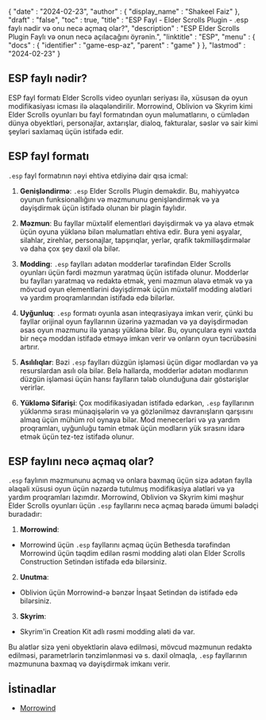 {
  "date" : "2024-02-23",
  "author" : {
    "display_name" : "Shakeel Faiz"
},
  "draft" : "false",
  "toc" : true,
  "title" : "ESP Fayl - Elder Scrolls Plugin - .esp faylı nədir və onu necə açmaq olar?",
  "description" : "ESP Elder Scrolls Plugin Faylı və onun necə açılacağını öyrənin.",
  "linktitle" : "ESP",
  "menu" : {
    "docs" : {
      "identifier" : "game-esp-az",
      "parent" : "game"
}
},
  "lastmod" : "2024-02-23"
}

## ESP faylı nədir?

ESP fayl formatı Elder Scrolls video oyunları seriyası ilə, xüsusən də oyun modifikasiyası icması ilə əlaqələndirilir. Morrowind, Oblivion və Skyrim kimi Elder Scrolls oyunları bu fayl formatından oyun məlumatlarını, o cümlədən dünya obyektləri, personajlar, axtarışlar, dialoq, fakturalar, səslər və sair kimi şeyləri saxlamaq üçün istifadə edir.

## ESP fayl formatı

`.esp` fayl formatının nəyi ehtiva etdiyinə dair qısa icmal:

1.  **Genişləndirmə**: `.esp` Elder Scrolls Plugin deməkdir. Bu, mahiyyətcə oyunun funksionallığını və məzmununu genişləndirmək və ya dəyişdirmək üçün istifadə olunan bir plagin faylıdır.
    
2.  **Məzmun**: Bu fayllar müxtəlif elementləri dəyişdirmək və ya əlavə etmək üçün oyuna yüklənə bilən məlumatları ehtiva edir. Bura yeni əşyalar, silahlar, zirehlər, personajlar, tapşırıqlar, yerlər, qrafik təkmilləşdirmələr və daha çox şey daxil ola bilər.
    
3.  **Modding**: `.esp` faylları adətən modderlər tərəfindən Elder Scrolls oyunları üçün fərdi məzmun yaratmaq üçün istifadə olunur. Modderlər bu faylları yaratmaq və redaktə etmək, yeni məzmun əlavə etmək və ya mövcud oyun elementlərini dəyişdirmək üçün müxtəlif modding alətləri və yardım proqramlarından istifadə edə bilərlər.
    
4.  **Uyğunluq**: `.esp` formatı oyunla asan inteqrasiyaya imkan verir, çünki bu fayllar orijinal oyun fayllarının üzərinə yazmadan və ya dəyişdirmədən əsas oyun məzmunu ilə yanaşı yüklənə bilər. Bu, oyunçulara eyni vaxtda bir neçə moddan istifadə etməyə imkan verir və onların oyun təcrübəsini artırır.
    
5.  **Asılılıqlar**: Bəzi `.esp` faylları düzgün işləməsi üçün digər modlardan və ya resurslardan asılı ola bilər. Belə hallarda, modderlər adətən modlarının düzgün işləməsi üçün hansı faylların tələb olunduğuna dair göstərişlər verirlər.
    
6.  **Yükləmə Sifarişi**: Çox modifikasiyadan istifadə edərkən, `.esp` fayllarının yüklənmə sırası münaqişələrin və ya gözlənilməz davranışların qarşısını almaq üçün mühüm rol oynaya bilər. Mod menecerləri və ya yardım proqramları, uyğunluğu təmin etmək üçün modların yük sırasını idarə etmək üçün tez-tez istifadə olunur.

## ESP faylını necə açmaq olar?

`.esp` faylının məzmununu açmaq və onlara baxmaq üçün sizə adətən faylla əlaqəli xüsusi oyun üçün nəzərdə tutulmuş modifikasiya alətləri və ya yardım proqramları lazımdır. Morrowind, Oblivion və Skyrim kimi məşhur Elder Scrolls oyunları üçün `.esp` fayllarını necə açmaq barədə ümumi bələdçi buradadır:

1.  **Morrowind**:
    
- Morrowind üçün `.esp` fayllarını açmaq üçün Bethesda tərəfindən Morrowind üçün təqdim edilən rəsmi modding aləti olan Elder Scrolls Construction Setindən istifadə edə bilərsiniz.
2.  **Unutma**:
    
- Oblivion üçün Morrowind-ə bənzər İnşaat Setindən də istifadə edə bilərsiniz.
3.  **Skyrim**:
    
- Skyrim'in Creation Kit adlı rəsmi modding aləti də var.

Bu alətlər sizə yeni obyektlərin əlavə edilməsi, mövcud məzmunun redaktə edilməsi, parametrlərin tənzimlənməsi və s. daxil olmaqla, `.esp` fayllarının məzmununa baxmaq və dəyişdirmək imkanı verir.

## İstinadlar
* [Morrowind](https://en.wikipedia.org/wiki/The_Elder_Scrolls_III:_Morrowind)


